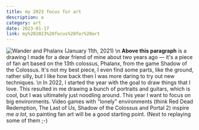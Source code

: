 ```yaml
---
title: my 2023 focus for art
description: a
category: art
date: 2023-01-17
link: my%202023%20focus%20for%20art
---
```


![Wander and Phalanx (January 11th, 2021)](/img/illustrations/wander.jpg)
\n
**Above this paragraph** is a drawing I made for a dear friend of mine about two years ago — it's a piece of fan art based on the 13th colossus, Phalanx, from the game Shadow of the Colossus. It's not my best piece, I even find some parts, like the ground, rather silly, but I like how back then I was more daring to try out new techniques.
\n
In 2022, I started the year with the goal to draw things that I love. This resulted in me drawing a bunch of portraits and guitars, which is cool, but I was ultimately just noodling around. This year I want to focus on big environments. Video games with "lonely" environments (think Red Dead Redemption, The Last of Us, Shadow of the Colossus and Portal 2) inspire me _a lot_, so painting fan art will be a good starting point. (Next to replaying some of them ;-)

